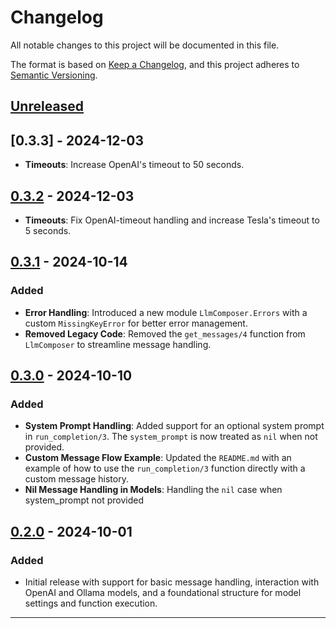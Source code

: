 # Changelog

All notable changes to this project will be documented in this file.

The format is based on [Keep a Changelog](https://keepachangelog.com/en/1.0.0/), and this project adheres to [Semantic Versioning](https://semver.org/spec/v2.0.0.html).

## [Unreleased]

## [0.3.3] - 2024-12-03
- **Timeouts**: Increase OpenAI's timeout to 50 seconds.

## [0.3.2] - 2024-12-03
- **Timeouts**: Fix OpenAI-timeout handling and increase Tesla's timeout to 5 seconds.

## [0.3.1] - 2024-10-14

### Added
- **Error Handling**: Introduced a new module `LlmComposer.Errors` with a custom `MissingKeyError` for better error management.
- **Removed Legacy Code**: Removed the `get_messages/4` function from `LlmComposer` to streamline message handling.

## [0.3.0] - 2024-10-10

### Added
- **System Prompt Handling**: Added support for an optional system prompt in `run_completion/3`. The `system_prompt` is now treated as `nil` when not provided.
- **Custom Message Flow Example**: Updated the `README.md` with an example of how to use the `run_completion/3` function directly with a custom message history.
- **Nil Message Handling in Models**: Handling the `nil` case when system_prompt not provided

## [0.2.0] - 2024-10-01

### Added
- Initial release with support for basic message handling, interaction with OpenAI and Ollama models, and a foundational structure for model settings and function execution.

---
[Unreleased]: https://github.com/doofinder/llm_composer/compare/0.3.1...HEAD
[0.3.2]: https://github.com/doofinder/llm_composer/compare/0.3.1...0.3.2
[0.3.1]: https://github.com/doofinder/llm_composer/compare/0.3.0...0.3.1
[0.3.0]: https://github.com/doofinder/llm_composer/compare/0.2.0...0.3.0
[0.3.0]: https://github.com/doofinder/llm_composer/compare/0.2.0...0.3.0
[0.2.0]: https://github.com/doofinder/llm_composer/compare/d9f96d55859300d779d9c3899b4c33578bb2e362...0.2.0
[first commit]: https://github.com/doofinder/llm_composer/commit/d9f96d55859300d779d9c3899b4c33578bb2e362
